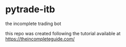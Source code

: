 # pytrade-itb

the incomplete trading bot

this repo was created following the tutorial available at https://theincompleteguide.com/
